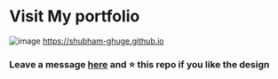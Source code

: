 # Visit My portfolio 
![image](https://img.shields.io/badge/GitHub-100000?style=for-the-badge&logo=github&logoColor=white) https://shubham-ghuge.github.io

### Leave a message [here](https://shubham-ghuge.github.io/contact.html) and ⭐ this repo if you like the design  